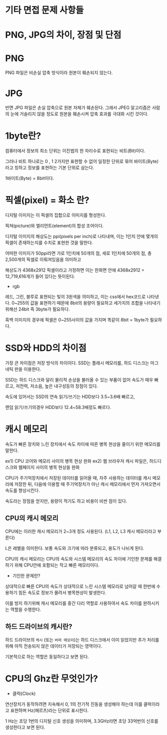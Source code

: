 # 기타 면접 문제 사항들


# PNG, JPG의 차이, 장점 및 단점

# PNG

PNG 파일은 비손실 압축 방식이라 원본이 훼손되지 않는다.

# JPG

반면 JPG 파일은 손실 압축으로 원본 자체가 훼손된다. 그래서 JPEG 알고리즘은 사람의 눈에 거슬리지 않을 정도로 원본을 훼손시켜 압축 효과를 극대화 시킨 것이다.


# 1byte란?

컴퓨터에서 정보의 최소 단위는 이진법의 한 자리수로 표현되는 비트(Bit)이다.

그러나 비트 하나로는 0 , 1 2가지만 표현할 수 없어 일정한 단위로 묶어 바이트(Byte)라고 칭하고 정보를 표현하는 기본 단위로 삼는다.

1바이트(Byte) = 8bit이다.

# 픽셀(pixel) = 화소 란?

디지털 이미지는 이 픽셀의 집합으로 이미지를 형성한다.

픽쳐(picture)와 엘리먼트(element)의 합성 조어이다.

디지털 이미지의 해상도는 ppi(pixels per inch)로 나타내며, 이는 1인치 안에 몇개의 픽셀이 존재하는지를 수치로 표현한 것을 말한다.

어떠한 이미지가 50ppi라면 가로 1인치에 50개의 점, 세로 1인치에 50개의 점, 총 2,500개의 픽셀로 이뤄져있음을 의미하고

해상도가 4368x2912 픽셀이라고 가정하면 이는 한화면 안에 4368x2912 = 12,719,616개가 들어 있다는 뜻이된다.

* rgb

레드, 그린, 블루로 표현되는 빛의 3원색을 의미하고, 이는 css에서 hex코드로 나타낸다. 0~255의 값을 표현하기 때문에 8bit의 용량이 필요하고 세가지의 조합을 나타내기 위해선 24bit 즉 3byte가 필요하다.

흑백 이미지의 경우에 픽셀은 0~255사이의 값을 가지며 똑같이 8bit = 1byte가 필요하다.

# SSD와 HDD의 차이점

가장 큰 차이점은 저장 방식의 차이이다. SSD는 플래시 메모리를, 하드 디스크는 마그네틱 판을 이용한다.

SSD는 하드 디스크와 달리 물리적 손상을 불러올 수 있는 부품이 없어 속도가 매우 빠르고, 저전력, 저소음, 높은 내구성등의 장점이 있다.

속도에 있어서는 SSD의 연속 읽기/쓰기는 HDD보다 3.5~3.6배 빠르고,

랜덤 읽기/쓰기의경우 HDD보다 12.4~58.3배정도 빠르다.

# 캐시 메모리

속도가 빠른 장치와 느린 장치에서 속도 차이에 따른 병목 현상을 줄이기 위한 메모리를 말한다.

ex1) CPU 코어와 메모리 사이의 병목 현상 완화
ex2) 웹 브라우저 캐시 파일은, 하드디스크와 웹페이지 사이의 병목 현상을 완화

CPU가 주기억장치에서 저장된 데이터를 읽어올 때, 자주 사용하는 데이터를 캐시 메모리에 저장한 뒤, 다음에 이용할 때 주기억장치가 아닌 캐시 메모리에서 먼저 가져오면서 속도를 향상시킨다.

속도라는 장점을 얻지만, 용량이 적기도 하고 비용이 비싼 점이 있다.



## CPU의 캐시 메모리

CPU에는 이러한 캐시 메모리가 2~3개 정도 사용된다. (L1, L2, L3 캐시 메모리라고 부른다)

L은 레벨을 의미한다. 보통 속도와 크기에 따라 분류되고, 용도가 나뉘게 된다.

CPU의 캐시 메모리는 CPU의 속도와 시스템 메모리의 속도 차이에 기인한 문제를 해결하기 위해 CPU안에 포함되는 작고 빠른 메모리이다.

* 기인한 문제란?

상대적으로 빠른 CPU의 속도가 상대적으로 느린 시스템 메모리로 넘어갈 때 한번에 수용하기 힘든 속도로 정보가 몰려서 병목현상이 발생한다.

이를 방지 하기위해 캐시 메모리를 중간 다리 역할로 사용하여서 속도 차이를 완하시키는 역할을 수행한다.

## 하드 드라이브의 캐시란?

하드 드라이브의 `캐시` (또는 `버퍼 메모리`)는 하드 디스크에서 이미 읽었지만 추가 처리를 위해 아직 전송되지 않은 데이터가 저장되는 영역이다.

기본적으로 하는 역할은 동일하다고 보면 된다.


# CPU의 Ghz란 무엇인가?

* 클럭(Clock)

연산장치가 동작하려면 지속해서 0, 1의 전기적 진동을 생성해야 하는데 이를 클럭이라고 표현하며 Hz(헤르츠)라는 단위로 표시한다.

1 Hz는 초당 1번의 디지털 신호 생성을 의미하며, 3.3GHz라면 초당 33억번의 신호를 생성한다고 보면 된다.